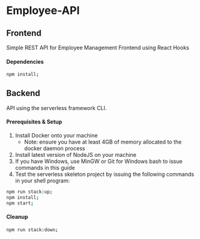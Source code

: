 # Employee-API

## Frontend
Simple REST API for Employee Management
Frontend using React Hooks

#### Dependencies
```bash
npm install;
```

## Backend
API using the serverless framework CLI.

#### Prerequisites & Setup
1. Install Docker onto your machine
    - Note: ensure you have at least 4GB of memory allocated to the docker daemon process
2. Install latest version of NodeJS on your machine 
3. If you have Windows, use MinGW or Git for Windows bash to issue commands in this guide
4. Test the serverless skeleton project by issuing the following commands in your shell program:

```bash
npm run stack:up;
npm install;
npm start;
```

#### Cleanup
```bash
npm run stack:down;
```

